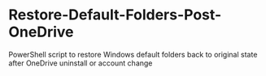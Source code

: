 # Restore-Default-Folders-Post-OneDrive
PowerShell script to restore Windows default folders back to original state after OneDrive uninstall or account change
